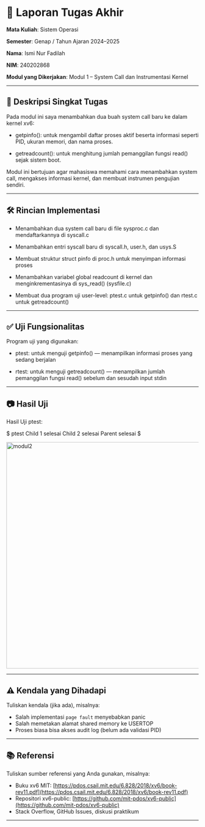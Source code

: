 # 📝 Laporan Tugas Akhir

**Mata Kuliah**: Sistem Operasi

**Semester**: Genap / Tahun Ajaran 2024–2025

**Nama**: Ismi Nur Fadilah

**NIM**: 240202868

**Modul yang Dikerjakan**:  Modul 1 – System Call dan Instrumentasi Kernel

---

## 📌 Deskripsi Singkat Tugas

Pada modul ini saya menambahkan dua buah system call baru ke dalam kernel xv6:

 * getpinfo(): untuk mengambil daftar proses aktif beserta informasi seperti PID, ukuran memori, dan nama proses.

 * getreadcount(): untuk menghitung jumlah pemanggilan fungsi read() sejak sistem boot.

Modul ini bertujuan agar mahasiswa memahami cara menambahkan system call, mengakses informasi kernel, dan membuat instrumen pengujian sendiri.

---

## 🛠️ Rincian Implementasi

  * Menambahkan dua system call baru di file sysproc.c dan mendaftarkannya di syscall.c

  * Menambahkan entri syscall baru di syscall.h, user.h, dan usys.S

  * Membuat struktur struct pinfo di proc.h untuk menyimpan informasi proses

  * Menambahkan variabel global readcount di kernel dan menginkrementasinya di sys_read() (sysfile.c)

  * Membuat dua program uji user-level: ptest.c untuk getpinfo() dan rtest.c untuk getreadcount()

---

## ✅ Uji Fungsionalitas

Program uji yang digunakan:

  * ptest: untuk menguji getpinfo() — menampilkan informasi proses yang sedang berjalan

  * rtest: untuk menguji getreadcount() — menampilkan jumlah pemanggilan fungsi read() sebelum dan sesudah input stdin

---

## 📷 Hasil Uji
Hasil Uji ptest:

$ ptest
Child 1 selesai
Child 2 selesai
Parent selesai
$


<img width="829" height="592" alt="modul2" src="https://github.com/user-attachments/assets/381d931d-eaa4-4b41-9e91-6b6814b456ba" />

---

## ⚠️ Kendala yang Dihadapi

Tuliskan kendala (jika ada), misalnya:

* Salah implementasi `page fault` menyebabkan panic
* Salah memetakan alamat shared memory ke USERTOP
* Proses biasa bisa akses audit log (belum ada validasi PID)

---

## 📚 Referensi

Tuliskan sumber referensi yang Anda gunakan, misalnya:

* Buku xv6 MIT: [https://pdos.csail.mit.edu/6.828/2018/xv6/book-rev11.pdf](https://pdos.csail.mit.edu/6.828/2018/xv6/book-rev11.pdf)
* Repositori xv6-public: [https://github.com/mit-pdos/xv6-public](https://github.com/mit-pdos/xv6-public)
* Stack Overflow, GitHub Issues, diskusi praktikum

---

